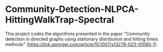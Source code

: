 # Community-Detection-NLPCA-HittingWalkTrap-Spectral
This project codes the algorithms presented in the paper "Community detection in directed graphs using stationary distribution and hitting times methods" (https://link.springer.com/article/10.1007/s13278-023-01080-1).
